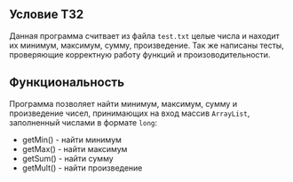 ## Условие ТЗ2
Данная программа считвает из файла ```test.txt``` целые числа и находит их минимум, максимум, сумму, произведение. Так же написаны тесты, проверяющие корректную работу функций и произоводительности.

## Функциональность
Программа позволяет найти минимум, максимум, сумму и произведение чисел, принимающих на вход массив ```ArrayList```, заполненный числами в формате ```long```:
- getMin() - найти минимум 
- getMax() - найти максимум 
- getSum() - найти сумму
- getMult() - найти произведение
